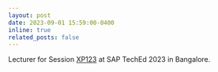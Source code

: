 ```yaml
---
layout: post
date: 2023-09-01 15:59:00-0400
inline: true
related_posts: false
---
```


Lecturer for Session [XP123](https://imsap.co/6042uuJD4
) at SAP TechEd 2023 in Bangalore.
